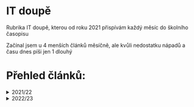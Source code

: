 # IT doupě
Rubrika IT doupě, kterou od roku 2021 přispívám každý měsíc do školního časopisu

Začínal jsem u 4 menších článků měsíčně, ale kvůli nedostatku nápadů a času dnes píši jen 1 dlouhý

# Přehled článků:
<details>
  <summary>2021/22</summary>
  
- **10/21**
  - Spustím Windows 11?
  - Systém v systému
  - Bad Apple Challenge
  - Monopol Bingu
- **11/21**
  - Jak odinstalovat Edge?
  - Jak na Discord bota?
  - Hra o život
- **12/21**
  - Github Education
  - Advent of Code
  - Ezoterické jazyky
- **01/22**
  - Github pages
  - API - data na dosah ruky
  - Jak na... Minecraft plugin
- **02/22**
  - Doména zdarma
  - Měsíc s Linuxem
  - Jak na... příkazy v Minecraft pluginu
- **03/22** 
	- Jak na... Databázi v Minecraft pluginu
- **04/22** 
	- Jak na... Config soubory v Minecraft pluginu
- **05/22** 
	- Jak na... Debug Minecraft pluginu
- **06/22** 
	- Vyměnil jsem Ubuntu za Fedoru - měli byste taky?
</details>

<details>
  <summary>2022/23</summary>
 
- **09/22** 
	- Rust – Rychlost céček a syntaxe podobná pythonu
- **10/22** 
	- Jak na… První program v Rustu
- **11/22** 
	- Jak na… Uživatelské rozhraní v Rustu
- **12/22** 
	- Jak na… Makra v LibreOffice
- **01/23** 
	- Jak na… Media Player (v terminálu)
</details>
